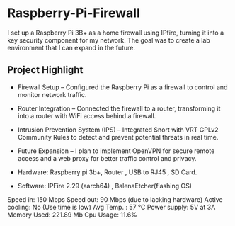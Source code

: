 # Raspberry-Pi-Firewall
I set up a Raspberry Pi 3B+ as a home firewall using IPfire, turning it into a key security component for my network. The goal was to create a lab environment that I can expand in the future.

## Project Highlight
- Firewall Setup – Configured the Raspberry Pi as a firewall to control and monitor network traffic.

- Router Integration – Connected the firewall to a router, transforming it into a router with WiFi access behind a firewall.

- Intrusion Prevention System (IPS) – Integrated Snort with VRT GPLv2 Community Rules to detect and prevent potential threats in real time.

- Future Expansion – I plan to implement OpenVPN for secure remote access and a web proxy for better traffic control and privacy.

- Hardware: Raspberry pi 3b+, Router , USB to RJ45 , SD Card.
- Software: IPFire 2.29 (aarch64) , BalenaEtcher(flashing OS)

Speed in: 150 Mbps
Speed out: 90 Mbps (due to lacking hardware)
Active cooling: No (Use time is low)
Avg Temp. : 57 °C
Power supply: 5V at 3A
Memory Used: 221.89 Mb
Cpu Usage: 11.6%
